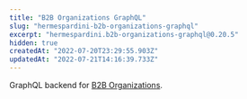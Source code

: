 ```yaml
---
title: "B2B Organizations GraphQL"
slug: "hermespardini-b2b-organizations-graphql"
excerpt: "hermespardini.b2b-organizations-graphql@0.20.5"
hidden: true
createdAt: "2022-07-20T23:29:55.903Z"
updatedAt: "2022-07-21T14:16:39.733Z"
---
```

GraphQL backend for [B2B Organizations](https://github.com/vtex-apps/b2b-organizations).